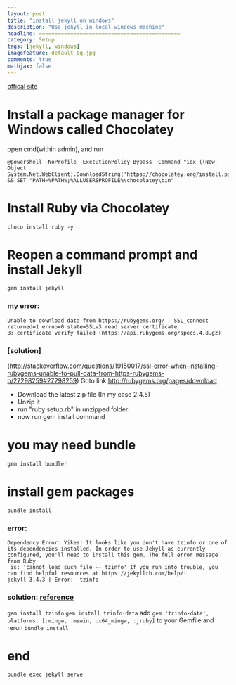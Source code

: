 ```yaml
---
layout: post
title: "install jekyll on windows"
description: "Use jekyll in local windows machine"
headline: =============================================
category: Setup
tags: [jekyll, windows]
imagefeature: default_bg.jpg
comments: true
mathjax: false
---
```


[offical site](https://jekyllrb.com/docs/windows/)
# Install a package manager for Windows called Chocolatey
open cmd(within admin), and run

```
@powershell -NoProfile -ExecutionPolicy Bypass -Command "iex ((New-Object System.Net.WebClient).DownloadString('https://chocolatey.org/install.ps1'))" && SET "PATH=%PATH%;%ALLUSERSPROFILE%\chocolatey\bin"

```

# Install Ruby via Chocolatey
 `choco install ruby -y`
# **Reopen** a command prompt and install Jekyll
 `gem install jekyll`

###  **my error**:

 ```
 Unable to download data from https://rubygems.org/ - SSL_connect returned=1 errno=0 state=SSLv3 read server certificate
 B: certificate verify failed (https://api.rubygems.org/specs.4.8.gz)
 ```

### [**solution**]
(http://stackoverflow.com/questions/19150017/ssl-error-when-installing-rubygems-unable-to-pull-data-from-https-rubygems-o/27298259#27298259)
 Goto link http://rubygems.org/pages/download
 - Download the latest zip file (In my case 2.4.5)
 - Unzip it
 - run "ruby setup.rb" in unzipped folder
 - now run gem install command


# you may need bundle

`gem install bundler`

# install gem packages
`bundle install`

### error:

```
Dependency Error: Yikes! It looks like you don't have tzinfo or one of its dependencies installed. In order to use Jekyll as currently configured, you'll need to install this gem. The full error message from Ruby
 is: 'cannot load such file -- tzinfo' If you run into trouble, you can find helpful resources at https://jekyllrb.com/help/!
jekyll 3.4.3 | Error:  tzinfo

```

### solution: [reference](https://github.com/jekyll/jekyll/issues/5935)
`gem install tzinfo`
`gem install tzinfo-data`
add `gem 'tzinfo-data', platforms: [:mingw, :mswin, :x64_mingw, :jruby]` to your Gemfile
and rerun `bundle install`

# end
`bundle exec jekyll serve`


